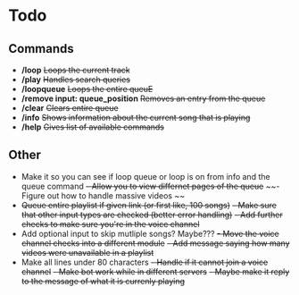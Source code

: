 # Todo

## Commands
- **/loop** 
    ~~Loops the current track~~
- **/play** 
    ~~Handles search queries~~
- **/loopqueue** 
    ~~Loops the entire queuE~~
- **/remove input: queue_position**
    ~~Removes an entry from the queue~~
- **/clear** 
    ~~Clears entire queue~~
- **/info** 
    ~~Shows information about the current song that is playing~~
- **/help**
    ~~Gives list of available commands~~

## Other
- Make it so you can see if loop queue or loop is on from info and the queue command
~~- Allow you to view differnet pages of the queue~~
~~- Figure out how to handle massive videos ~~
- ~~Queue entire playlist if given link (or first like, 100 songs)~~
~~- Make sure that other input types are checked (better error handling)~~
~~- Add further checks to make sure you're in the voice channel~~
- Add optional input to skip mutliple songs? Maybe???
~~- Move the voice channel checks into a different module~~
~~- Add message saying how many videos were unavailable in a playlist~~
- Make all lines under 80 characters
~~- Handle if it cannot join a voice channel~~
~~- Make bot work while in different servers~~
~~- Maybe make it reply to the message of what it is currenly playing~~
